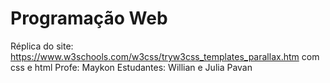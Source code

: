 # Programação Web 
Réplica do site: https://www.w3schools.com/w3css/tryw3css_templates_parallax.htm com css e html
Profe: Maykon
Estudantes: Willian e Julia Pavan
